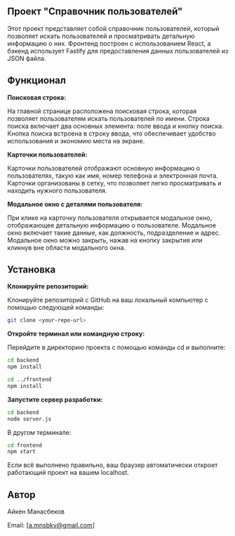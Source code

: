 ## Проект "Справочник пользователей"

Этот проект представляет собой справочник пользователей, который позволяет искать пользователей и просматривать детальную информацию о них. Фронтенд построен с использованием React, а бэкенд использует Fastify для предоставления данных пользователей из JSON файла.

## Функционал

**Поисковая строка:**

На главной странице расположена поисковая строка, которая позволяет пользователям искать пользователей по имени. Строка поиска включает два основных элемента: поле ввода и кнопку поиска. Кнопка поиска встроена в строку ввода, что обеспечивает удобство использования и экономию места на экране.

**Карточки пользователей:**

Карточки пользователей отображают основную информацию о пользователях, такую как имя, номер телефона и электронная почта. Карточки организованы в сетку, что позволяет легко просматривать и находить нужного пользователя.

**Модальное окно с деталями пользователя:**

При клике на карточку пользователя открывается модальное окно, отображающее детальную информацию о пользователе. Модальное окно включает такие данные, как должность, подразделение и адрес. Модальное окно можно закрыть, нажав на кнопку закрытия или кликнув вне области модального окна.

## Установка

**Клонируйте репозиторий:**

Клонируйте репозиторий с GitHub на ваш локальный компьютер с помощью следующей команды:

```bash
git clone <your-repo-url>
```

**Откройте терминал или командную строку:**

Перейдите в директорию проекта с помощью команды cd и выполните:

```bash
cd backend
npm install
```

```bash
cd ../frontend
npm install
```

**Запустите сервер разработки:**

```bash
cd backend
node server.js
```

В другом терминале:

```bash
cd frontend
npm start
```

Если всё выполнено правильно, ваш браузер автоматически откроет работающий проект на вашем localhost.

## Автор

Айкен Манасбеков

Email: [a.mnsbkv@gmail.com]
